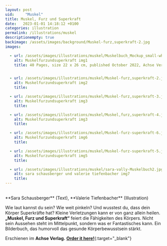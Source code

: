 ```yaml
---
layout: post
uid:     "Muskel"
title: Muskel, Furz und Superkraft
date:   2023-01-01 14:18:12 +0100
categories: illustration
permalink: /illustrations/muskel
descriptionempty: true
backimage: /assets/images/background/Muskel-furz,superkraft-2.jpg
images:

  - url: /assets/images/illustrations/muskel/Muskelbuch_Mockup_small-white.jpg
    alt: Muskelfurzundsuperkraft img1
    title: 40 Pages, size 22 x 26 cm, published October 2022, Achse Verlag


  - url: /assets/images/illustrations/muskel/Muskel-furz,superkraft-2.jpg
    alt: Muskelfurzundsuperkraft img2
    title:

  - url: /assets/images/illustrations/muskel/Muskel-furz,superkraft-3.jpg
    alt: Muskelfurzundsuperkraft img3
    title:

  - url: /assets/images/illustrations/muskel/Muskel,furz,superkraft-4.jpg
    alt: Muskelfurzundsuperkraft img3
    title:

  - url: /assets/images/illustrations/muskel/Muskel-furz-superkraft-6.jpg
    alt: Muskelfurzundsuperkraft img6
    title:

  - url: /assets/images/illustrations/muskel/Muskel-furz-superkraft-5.jpg
    alt: Muskelfurzundsuperkraft img5
    title:

  - url: /assets/images/illustrations/muskel/sara-vally-Muskelbuch2.jpg
    alt: sara schausberger und valerie tiefenbacher img7
    title:
---
```

<br>
**Sara Schausberger** (Text), **Valerie Tiefenbacher** (Illustration)

Wie laut kannst du sein? Wie weit pinkeln? Und wusstest du, dass dein Körper Superkräfte hat? Kleine Verletzungen kann er von ganz allein heilen.
<br> **„Muskel, Furz und Superkraft“** feiert die Fähigkeiten des Körpers. Nicht sein Aussehen steht im Mittelpunkt, sondern was er Fantastisches kann. Ein Bilderbuch, das humorvoll das gesunde Körperbewusstsein stärkt.

Erschienen im **Achse Verlag.** [**Order it here!**](https://www.achseverlag.com/muskel-furz-und-superkraft/){:target="_blank"}
<br>
<br>
